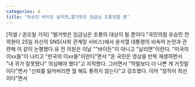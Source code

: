 ```yaml
---
categories: d
title: "유승민 바이든 날리면…벌거벗은 임금님 조롱당할 뿐"
---
```

[직썰 / 권오철 기자] "벌거벗은 임금님은 조롱의 대상이 될 뿐이다."국민의힘 유승민 전 의원이 25일 자신의 SNS(사회 관계망 서비스)에서 윤석열 대통령의 비속어 논란과 관련해 이 같이 논평했다.유 전 의원은 이날 ""바이든"이 아니고 "날리면"이란다. "미국의 이xx들"이 나리고 "한국의 이xx들"이란다"면서 "온 국민은 영상을 반복 재생하면서 "내 귀가 잘못됐나" 의심해야 했다"고 지적했다. 그러면서 "막말보다 더 나쁜 게 거짓말이다"면서 "신뢰를 잃어버리면 뭘 해도 통하지 않는다"고 강조했다. 이어 "정직이 최선이다"면서
